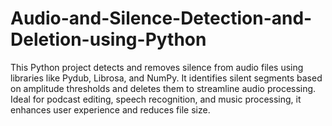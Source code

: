 # Audio-and-Silence-Detection-and-Deletion-using-Python
This Python project detects and removes silence from audio files using libraries like Pydub, Librosa, and NumPy. It identifies silent segments based on amplitude thresholds and deletes them to streamline audio processing. Ideal for podcast editing, speech recognition, and music processing, it enhances user experience and reduces file size.
